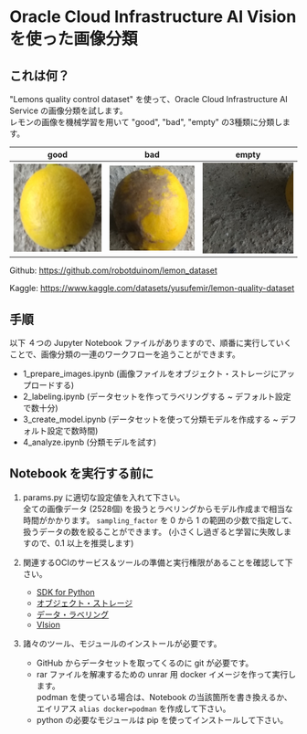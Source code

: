 
# Oracle Cloud Infrastructure AI Vision を使った画像分類

## これは何？

"Lemons quality control dataset" を使って、Oracle Cloud Infrastructure AI Service の画像分類を試します。  
レモンの画像を機械学習を用いて "good", "bad", "empty" の3種類に分類します。  

| good | bad | empty |
| ------------- | ------------- | ------------- |
| ![](https://github.com/robotduinom/lemon_dataset/blob/main/docs/examples/good_quality/good_quality_585.jpg?raw=true) | ![](https://github.com/robotduinom/lemon_dataset/blob/main/docs/examples/bad_quality/bad_quality_8.jpg?raw=true) | ![](https://github.com/robotduinom/lemon_dataset/blob/main/docs/examples/empty_background/empty_background_385.jpg?raw=true) |


Github: https://github.com/robotduinom/lemon_dataset

Kaggle: https://www.kaggle.com/datasets/yusufemir/lemon-quality-dataset 

## 手順

以下 ４つの Jupyter Notebook ファイルがありますので、順番に実行していくことで、画像分類の一連のワークフローを追うことができます。

+ 1_prepare_images.ipynb (画像ファイルをオブジェクト・ストレージにアップロードする)
+ 2_labeling.ipynb (データセットを作ってラベリングする ~ デフォルト設定で数十分)
+ 3_create_model.ipynb (データセットを使って分類モデルを作成する ~ デフォルト設定で数時間)
+ 4_analyze.ipynb (分類モデルを試す)

## Notebook を実行する前に

1. params.py に適切な設定値を入れて下さい。  
   全ての画像データ (2528個) を扱うとラベリングからモデル作成まで相当な時間がかかります。
   `sampling_factor` を 0 から 1 の範囲の少数で指定して、扱うデータの数を絞ることができます。
    (小さくし過ぎると学習に失敗しますので、0.1 以上を推奨します)

1. 関連するOCIのサービス＆ツールの準備と実行権限があることを確認して下さい。  
   + [SDK for Python](https://docs.oracle.com/ja-jp/iaas/Content/API/SDKDocs/pythonsdk.htm)
   + [オブジェクト・ストレージ](https://docs.oracle.com/ja-jp/iaas/Content/Object/home.htm)
   + [データ・ラベリング](https://docs.oracle.com/ja-jp/iaas/data-labeling/data-labeling/using/home.htm)
   + [VIsion](https://docs.oracle.com/ja-jp/iaas/vision/vision/using/home.htm)

1. 諸々のツール、モジュールのインストールが必要です。  
   + GitHub からデータセットを取ってくるのに git が必要です。  
   + rar ファイルを解凍するための unrar 用 docker イメージを作って実行します。  
     podman を使っている場合は、Notebook の当該箇所を書き換えるか、エイリアス `alias docker=podman` を作成して下さい。
   + python の必要なモジュールは pip を使ってインストールして下さい。   

